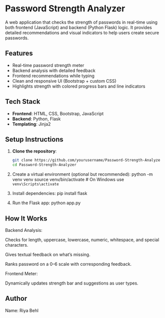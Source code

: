 #  Password Strength Analyzer

A web application that checks the strength of passwords in real-time using both frontend (JavaScript) and backend (Python Flask) logic. It provides detailed recommendations and visual indicators to help users create secure passwords.

##  Features

-  Real-time password strength meter
-  Backend analysis with detailed feedback
-  Frontend recommendations while typing
-  Clean and responsive UI (Bootstrap + custom CSS)
-  Highlights strength with colored progress bars and line indicators

##  Tech Stack

- **Frontend**: HTML, CSS, Bootstrap, JavaScript
- **Backend**: Python, Flask
- **Templating**: Jinja2

##  Setup Instructions

1. **Clone the repository**:
   ```bash
   git clone https://github.com/yourusername/Password-Strength-Analyzer.git
   cd Password-Strength-Analyzer

2. Create a virtual environment (optional but recommended):
   python -m venv venv
   source venv/bin/activate  # On Windows use `venv\Scripts\activate`

3. Install dependencies:
   pip install flask

4. Run the Flask app:
   python app.py

## How It Works

Backend Analysis:

Checks for length, uppercase, lowercase, numeric, whitespace, and special characters.

Gives textual feedback on what’s missing.

Ranks password on a 0–6 scale with corresponding feedback.

Frontend Meter:

Dynamically updates strength bar and suggestions as user types.

##  Author
Name: Riya Behl



